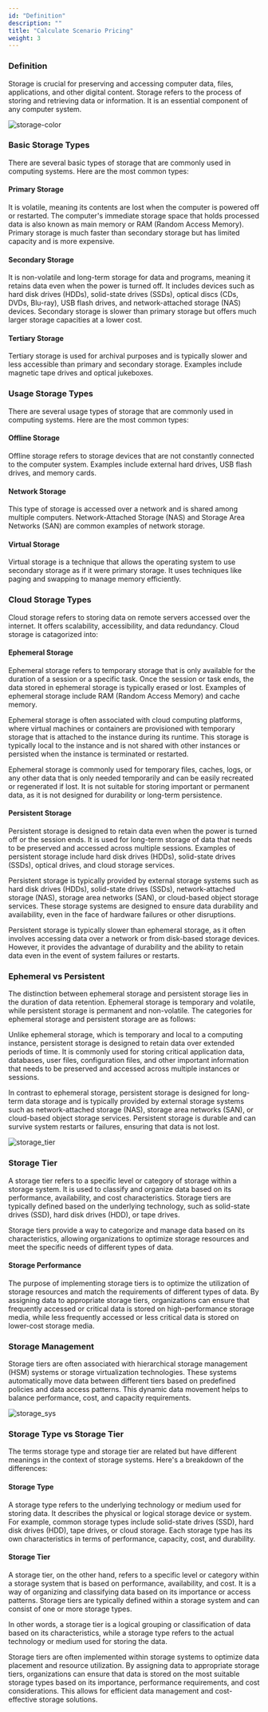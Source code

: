 ```yaml
---
id: "Definition"
description: ""
title: "Calculate Scenario Pricing"
weight: 3
---
```

### Definition

Storage is crucial for preserving and accessing computer data, files, applications, and other digital content. Storage refers to the process of storing and retrieving data or information. It is an essential component of any computer system.


![storage-color](storage-color.jpg)

### Basic Storage Types

There are several basic types of storage that are commonly used in computing systems. Here are the most common types:

#### Primary Storage

It is volatile, meaning its contents are lost when the computer is powered off or restarted. The computer's immediate storage space that holds processed data is also known as main memory or RAM (Random Access Memory). Primary storage is much faster than secondary storage but has limited capacity and is more expensive.
#### Secondary Storage

It is non-volatile and long-term storage for data and programs, meaning it retains data even when the power is turned off. It includes devices such as hard disk drives (HDDs), solid-state drives (SSDs), optical discs (CDs, DVDs, Blu-ray), USB flash drives, and network-attached storage (NAS) devices. Secondary storage is slower than primary storage but offers much larger storage capacities at a lower cost.
#### Tertiary Storage

Tertiary storage is used for archival purposes and is typically slower and less accessible than primary and secondary storage. Examples include magnetic tape drives and optical jukeboxes.
### Usage Storage Types

There are several usage types of storage that are commonly used in computing systems. Here are the most common types:
#### Offline Storage

Offline storage refers to storage devices that are not constantly connected to the computer system. Examples include external hard drives, USB flash drives, and memory cards.
#### Network Storage

This type of storage is accessed over a network and is shared among multiple computers. Network-Attached Storage (NAS) and Storage Area Networks (SAN) are common examples of network storage.
#### Virtual Storage

Virtual storage is a technique that allows the operating system to use secondary storage as if it were primary storage. It uses techniques like paging and swapping to manage memory efficiently.
### Cloud Storage Types

Cloud storage refers to storing data on remote servers accessed over the internet. It offers scalability, accessibility, and data redundancy. Cloud storage is catagorized into:
#### Ephemeral Storage

Ephemeral storage refers to temporary storage that is only available for the duration of a session or a specific task. Once the session or task ends, the data stored in ephemeral storage is typically erased or lost. Examples of ephemeral storage include RAM (Random Access Memory) and cache memory.

Ephemeral storage is often associated with cloud computing platforms, where virtual machines or containers are provisioned with temporary storage that is attached to the instance during its runtime. This storage is typically local to the instance and is not shared with other instances or persisted when the instance is terminated or restarted.

Ephemeral storage is commonly used for temporary files, caches, logs, or any other data that is only needed temporarily and can be easily recreated or regenerated if lost. It is not suitable for storing important or permanent data, as it is not designed for durability or long-term persistence.
#### Persistent Storage

Persistent storage is designed to retain data even when the power is turned off or the session ends. It is used for long-term storage of data that needs to be preserved and accessed across multiple sessions. Examples of persistent storage include hard disk drives (HDDs), solid-state drives (SSDs), optical drives, and cloud storage services.

Persistent storage is typically provided by external storage systems such as hard disk drives (HDDs), solid-state drives (SSDs), network-attached storage (NAS), storage area networks (SAN), or cloud-based object storage services. These storage systems are designed to ensure data durability and availability, even in the face of hardware failures or other disruptions.

Persistent storage is typically slower than ephemeral storage, as it often involves accessing data over a network or from disk-based storage devices. However, it provides the advantage of durability and the ability to retain data even in the event of system failures or restarts.
### Ephemeral vs Persistent

The distinction between ephemeral storage and persistent storage lies in the duration of data retention. Ephemeral storage is temporary and volatile, while persistent storage is permanent and non-volatile. The categories for ephemeral storage and persistent storage are as follows:

Unlike ephemeral storage, which is temporary and local to a computing instance, persistent storage is designed to retain data over extended periods of time. It is commonly used for storing critical application data, databases, user files, configuration files, and other important information that needs to be preserved and accessed across multiple instances or sessions.

In contrast to ephemeral storage, persistent storage is designed for long-term data storage and is typically provided by external storage systems such as network-attached storage (NAS), storage area networks (SAN), or cloud-based object storage services. Persistent storage is durable and can survive system restarts or failures, ensuring that data is not lost.

![storage_tier](storage-tier.jpg)

### Storage Tier

A storage tier refers to a specific level or category of storage within a storage system. It is used to classify and organize data based on its performance, availability, and cost characteristics. Storage tiers are typically defined based on the underlying technology, such as solid-state drives (SSD), hard disk drives (HDD), or tape drives.

Storage tiers provide a way to categorize and manage data based on its characteristics, allowing organizations to optimize storage resources and meet the specific needs of different types of data.
#### Storage Performance

The purpose of implementing storage tiers is to optimize the utilization of storage resources and match the requirements of different types of data. By assigning data to appropriate storage tiers, organizations can ensure that frequently accessed or critical data is stored on high-performance storage media, while less frequently accessed or less critical data is stored on lower-cost storage media.
### Storage Management

Storage tiers are often associated with hierarchical storage management (HSM) systems or storage virtualization technologies. These systems automatically move data between different tiers based on predefined policies and data access patterns. This dynamic data movement helps to balance performance, cost, and capacity requirements.

![storage_sys](storage-sys.jpg)

### Storage Type vs Storage Tier

The terms storage type and storage tier are related but have different meanings in the context of storage systems. Here's a breakdown of the differences:
#### Storage Type

A storage type refers to the underlying technology or medium used for storing data. It describes the physical or logical storage device or system. For example, common storage types include solid-state drives (SSD), hard disk drives (HDD), tape drives, or cloud storage. Each storage type has its own characteristics in terms of performance, capacity, cost, and durability.
#### Storage Tier

A storage tier, on the other hand, refers to a specific level or category within a storage system that is based on performance, availability, and cost. It is a way of organizing and classifying data based on its importance or access patterns. Storage tiers are typically defined within a storage system and can consist of one or more storage types.

In other words, a storage tier is a logical grouping or classification of data based on its characteristics, while a storage type refers to the actual technology or medium used for storing the data.

Storage tiers are often implemented within storage systems to optimize data placement and resource utilization. By assigning data to appropriate storage tiers, organizations can ensure that data is stored on the most suitable storage types based on its importance, performance requirements, and cost considerations. This allows for efficient data management and cost-effective storage solutions.
